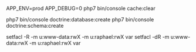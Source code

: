 
APP_ENV=prod APP_DEBUG=0 php7 bin/console cache:clear

php7 bin/console doctrine:database:create
php7 bin/console doctrine:schema:create


setfacl -R -m  u:www-data:rwX -m u:raphael:rwX var
setfacl -dR -m u:www-data:rwX -m u:raphael:rwX var

